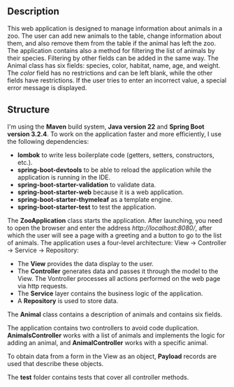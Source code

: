 ## Description

This web application is designed to manage information about animals in a zoo. The user can add new animals to the table, change information about them, and also remove them from the table if the animal has left the zoo. The application contains also a method for filtering the list of animals by their species. Filtering by other fields can be added in the same way.
The Animal class has six fields: species, color, habitat, name, age, and weight. The *color* field has no restrictions and can be left blank, while the other fields have restrictions. If the user tries to enter an incorrect value, a special error message is displayed.

## Structure

I'm using the **Maven** build system, **Java version 22** and **Spring Boot version 3.2.4**. To work on the application faster and more efficiently, I use the following dependencies:
 - **lombok** to write less boilerplate code (getters, setters, constructors, etc.).
 - **spring-boot-devtools** to be able to reload the application while the application is running in the IDE.
 - **spring-boot-starter-validation** to validate data.
 - **spring-boot-starter-web** because it is a web application.
 - **spring-boot-starter-thymeleaf** as a template engine.
 - **spring-boot-starter-test** to test the application.

The **ZooApplication** class starts the application. After launching, you need to open the browser and enter the address *http://localhost:8080/*, after which the user will see a page with a greeting and a button to go to the list of animals.
The application uses a four-level architecture: View -> Controller -> Service -> Repository:
 - The **View** provides the data display to the user.
 - The **Controller** generates data and passes it through the model to the View. The Vontroller processes all actions performed on the web page via http requests.
 - The **Service** layer contains the business logic of the application.
 - A **Repository** is used to store data.

The **Animal** class contains a description of animals and contains six fields.

The application contains two controllers to avoid code duplication. **AnimalsController** works with a list of animals and implements the logic for adding an animal, and **AnimalController** works with a specific animal.

To obtain data from a form in the View as an object, **Payload** records are used that describe these objects.

The **test** folder contains tests that cover all controller methods.
	
